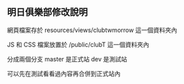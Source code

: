 ## 明日俱樂部修改說明

網頁檔案存於 
resources/views/clubtwmorrow 
這一個資料夾內

JS 和 CSS 檔案放置於 
/public/clubT 
這一個資料夾內

分成兩個分支
master 是正式站
dev 是測試站

可以先在測試看看過內容再合併到正式站內